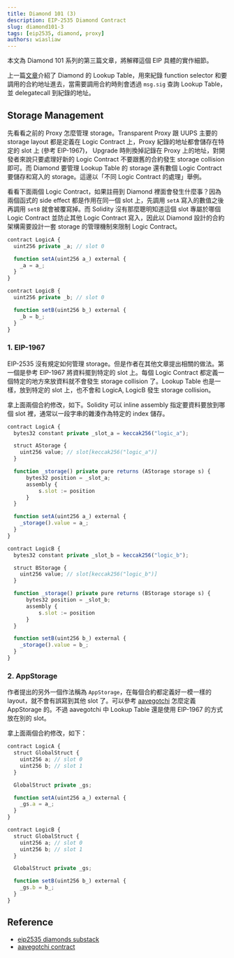 ```yaml
---
title: Diamond 101 (3)
description: EIP-2535 Diamond Contract
slug: diamond101-3
tags: [eip2535, diamond, proxy]
authors: wiasliaw
---
```


本文為 Diamond 101 系列的第三篇文章，將解釋這個 EIP 具體的實作細節。

<!--truncate-->

上一篇[文章](./diamond101-2.md)介紹了 Diamond 的 Lookup Table，用來紀錄 function selector 和要調用的合約地址進去，當需要調用合約時則會透過 `msg.sig` 查詢 Lookup Table，並 delegatecall 到紀錄的地址。

## Storage Management

先看看之前的 Proxy 怎麼管理 storage。Transparent Proxy 跟 UUPS 主要的 storage layout 都是定義在 Logic Contract 上，Proxy 紀錄的地址都會儲存在特定的 slot 上 (參考 EIP-1967)， Upgrade 時則換掉記錄在 Proxy 上的地址，對開發者來說只要處理好新的 Logic Contract 不要跟舊的合約發生 storage collision 即可。而 Diamond 要管理 Lookup Table 的 storage 還有數個 Logic Contract 要儲存和寫入的 storage。這邊以「不同 Logic Contract 的處理」舉例。

看看下面兩個 Logic Contract，如果註冊到 Diamond 裡面會發生什麼事？因為兩個函式的 side effect 都是作用在同一個 slot 上，先調用 `setA` 寫入的數值之後再調用 `setB` 就會被覆寫掉。而 Solidity 沒有那麼聰明知道這個 slot 專屬於哪個 Logic Contract 並防止其他 Logic Contract 寫入，因此以 Diamond 設計的合約架構需要設計一套 storage 的管理機制來限制 Logic Contract。

```javascript
contract LogicA {
  uint256 private _a; // slot 0

  function setA(uint256 a_) external {
    _a = a_;
  }
}

contract LogicB {
  uint256 private _b; // slot 0

  function setB(uint256 b_) external {
    _b = b_;
  } 
}
```

### 1. EIP-1967

EIP-2535 沒有規定如何管理 storage。但是作者在其他文章提出相關的做法。第一個是參考 EIP-1967 將資料擺到特定的 slot 上。每個 Logic Contract 都定義一個特定的地方來放資料就不會發生 storage collision 了。Lookup Table 也是一樣，放到特定的 slot 上，也不會和 LogicA, LogicB 發生 storage collision。

拿上面兩個合約修改，如下。Solidity 可以 inline assembly 指定要資料要放到哪個 slot 裡，通常以一段字串的雜湊作為特定的 index 儲存。
```javascript
contract LogicA {
  bytes32 constant private _slot_a = keccak256("logic_a");

  struct AStorage {
    uint256 value; // slot[keccak256("logic_a")]
  }

  function _storage() private pure returns (AStorage storage s) {
      bytes32 position = _slot_a;
      assembly {
          s.slot := position
      }
  }

  function setA(uint256 a_) external {
    _storage().value = a_;
  }
}

contract LogicB {
  bytes32 constant private _slot_b = keccak256("logic_b");

  struct BStorage {
    uint256 value; // slot[keccak256("logic_b")]
  }

  function _storage() private pure returns (BStorage storage s) {
      bytes32 position = _slot_b;
      assembly {
          s.slot := position
      }
  }

  function setB(uint256 b_) external {
    _storage().value = b_;
  } 
}
```

### 2. AppStorage

作者提出的另外一個作法稱為 `AppStorage`，在每個合約都定義好一模一樣的 layout，就不會有誤寫到其他 slot 了。可以參考 [aavegotchi](https://github.com/aavegotchi/aavegotchi-contracts/blob/ff456818465623d9d718869da9047ddce54d9a6e/contracts/Aavegotchi/libraries/LibAppStorage.sol#L189) 怎麼定義 AppStorage 的。不過 aavegotchi 中 Lookup Table 還是使用 EIP-1967 的方式放在別的 slot。

拿上面兩個合約修改，如下：
```javascript
contract LogicA {
  struct GlobalStruct {
    uint256 a; // slot 0
    uint256 b; // slot 1
  }

  GlobalStruct private _gs;

  function setA(uint256 a_) external {
    _gs.a = a_;
  }
}

contract LogicB {
  struct GlobalStruct {
    uint256 a; // slot 0
    uint256 b; // slot 1
  }

  GlobalStruct private _gs;

  function setB(uint256 b_) external {
    _gs.b = b_;
  } 
}
```

## Reference

- [eip2535 diamonds substack](https://eip2535diamonds.substack.com/)
- [aavegotchi contract](https://github.com/aavegotchi/aavegotchi-contracts)
